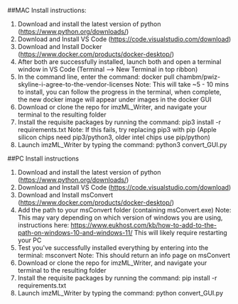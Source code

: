 ##MAC Install instructions:
1. Download and install the latest version of python (https://www.python.org/downloads/)
2. Download and Install VS Code (https://code.visualstudio.com/download)
3. Download and Install Docker (https://www.docker.com/products/docker-desktop/)
4. After both are successfully installed, launch both and open a terminal window in VS Code (Terminal --> New Terminal in top ribbon)
5. In the command line, enter the command:
docker pull chambm/pwiz-skyline-i-agree-to-the-vendor-licenses
Note: This will take ~5 - 10 mins to install, you can follow the progress in the terminal, when complete, the new docker image will appear under images in the docker GUI
6. Download or clone the repo for imzML_Writer, and navigate your terminal to the resulting folder
7. Install the requisite packages by running the command:
pip3 install -r requirements.txt
Note: If this fails, try replacing pip3 with pip (Apple silicon chips need pip3/python3, older intel chips use pip/python)
8. Launch imzML_Writer by typing the command:
python3 convert_GUI.py


##PC Install instructions
1. Download and install the latest version of python (https://www.python.org/downloads/)
2. Download and Install VS Code (https://code.visualstudio.com/download)
3. Download and Install msConvert (https://www.docker.com/products/docker-desktop/)
4. Add the path to your msConvert folder (containing msConvert.exe)
Note: This may vary depending on which version of windows you are using, instructions here:
https://www.eukhost.com/kb/how-to-add-to-the-path-on-windows-10-and-windows-11/
This will likely require restarting your PC
5. Test you've successfully installed everything by entering into the terminal:
msconvert
Note: This should return an info page on msConvert
6. Download or clone the repo for imzML_Writer, and navigate your terminal to the resulting folder
7. Install the requisite packages by running the command:
pip install -r requirements.txt
8. Launch imzML_Writer by typing the command:
python convert_GUI.py